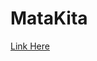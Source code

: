 # MataKita

[Link Here](https://www.figma.com/proto/GQqvwxFw7g3eDK9jwJ10f1/mataKita?page-id=193%3A936&type=design&node-id=268-2710&viewport=312%2C385%2C0.06&t=4PY8h0VdQLLk5vy1-1&scaling=scale-down&starting-point-node-id=268%3A2678&show-proto-sidebar=1&mode=design)
